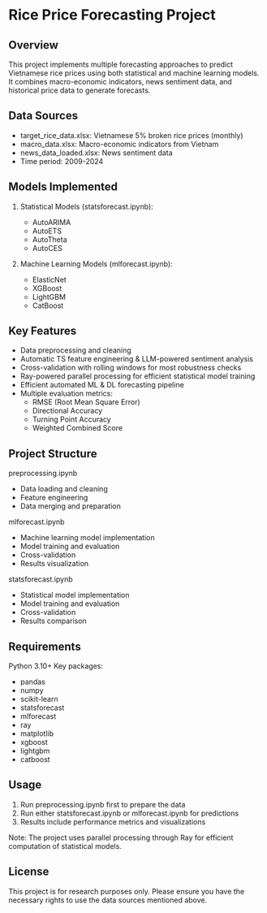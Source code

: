 # Rice Price Forecasting Project

## Overview
This project implements multiple forecasting approaches to predict Vietnamese rice prices using both statistical and machine learning models. It combines macro-economic indicators, news sentiment data, and historical price data to generate forecasts.

## Data Sources
- target_rice_data.xlsx: Vietnamese 5% broken rice prices (monthly)
- macro_data.xlsx: Macro-economic indicators from Vietnam  
- news_data_loaded.xlsx: News sentiment data
- Time period: 2009-2024

## Models Implemented
1. Statistical Models (statsforecast.ipynb):
   - AutoARIMA
   - AutoETS 
   - AutoTheta
   - AutoCES
   
2. Machine Learning Models (mlforecast.ipynb):
   - ElasticNet
   - XGBoost
   - LightGBM
   - CatBoost

## Key Features
- Data preprocessing and cleaning
- Automatic TS feature engineering & LLM-powered sentiment analysis 
- Cross-validation with rolling windows for most robustness checks
- Ray-powered parallel processing for efficient statistical model training
- Efficient automated ML & DL forecasting pipeline
- Multiple evaluation metrics:
  * RMSE (Root Mean Square Error)
  * Directional Accuracy
  * Turning Point Accuracy
  * Weighted Combined Score

## Project Structure
preprocessing.ipynb
- Data loading and cleaning
- Feature engineering
- Data merging and preparation

mlforecast.ipynb
- Machine learning model implementation
- Model training and evaluation
- Cross-validation
- Results visualization

statsforecast.ipynb
- Statistical model implementation
- Model training and evaluation
- Cross-validation
- Results comparison

## Requirements
Python 3.10+
Key packages:
- pandas
- numpy
- scikit-learn
- statsforecast
- mlforecast
- ray
- matplotlib
- xgboost
- lightgbm
- catboost

## Usage
1. Run preprocessing.ipynb first to prepare the data
2. Run either statsforecast.ipynb or mlforecast.ipynb for predictions
3. Results include performance metrics and visualizations

Note: The project uses parallel processing through Ray for efficient computation of statistical models.

## License
This project is for research purposes only. Please ensure you have the necessary rights to use the data sources mentioned above.
